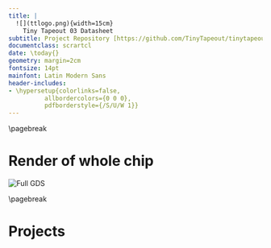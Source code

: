 ```yaml
---
title: |
  ![](ttlogo.png){width=15cm}  
    Tiny Tapeout 03 Datasheet
subtitle: Project Repository [https://github.com/TinyTapeout/tinytapeout-02](https://github.com/TinyTapeout/tinytapeout-02)
documentclass: scrartcl
date: \today{}
geometry: margin=2cm
fontsize: 14pt
mainfont: Latin Modern Sans
header-includes:
- \hypersetup{colorlinks=false,
          allbordercolors={0 0 0},
          pdfborderstyle={/S/U/W 1}}
---
```


\pagebreak

# Render of whole chip

![Full GDS](tinytapeout.png)

\pagebreak

# Projects 

